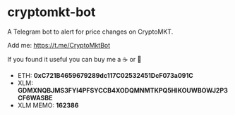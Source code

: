 # cryptomkt-bot
A Telegram bot to alert for price changes on CryptoMKT.

Add me: https://t.me/CryptoMktBot

If you found it useful you can buy me a :coffee: or :beer:

- ETH: **0xC721B4659679289dc117C02532451DcF073a091C**
- XLM: **GDMXNQBJMS3FYI4PFSYCCB4XODQMNMTKPQ5HIKOUWBOWJ2P3CF6WASBE**
- XLM MEMO: **162386**
